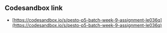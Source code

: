 
<!-- Link to code sandbox link -->

## Codesandbox link


- [https://codesandbox.io/s/pesto-p5-batch-week-9-assignment-le036q](https://codesandbox.io/s/pesto-p5-batch-week-9-assignment-le036q)